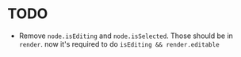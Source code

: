 # TODO

* Remove `node.isEditing` and `node.isSelected`. Those should be in `render`. now it's required to do `isEditing && render.editable`
